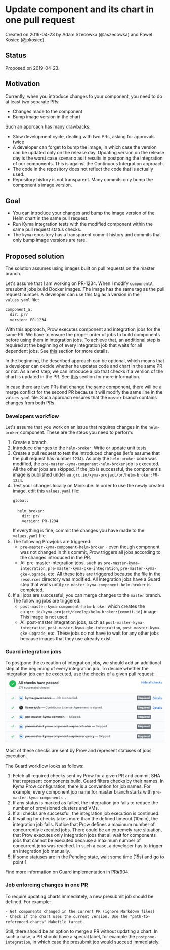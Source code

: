 # Update component and its chart in one pull request

Created on 2019-04-23 by Adam Szecowka (@aszecowka) and Pawel Kosiec (@pkosiec). 

## Status
Proposed on 2019-04-23.

## Motivation
Currently, when you introduce changes to your component, you need to do at least two separate PRs:

- Changes made to the component
- Bump image version in the chart

Such an approach has many drawbacks:

- Slow development cycle, dealing with two PRs, asking for approvals twice
- A developer can forget to bump the image, in which case the version can be updated only on the release day. Updating version on the release day is 
the worst case scenario as it results in postponing the integration of our components. This is against the Continuous Integration approach.
- The code in the repository does not reflect the code that is actually used.
- Repository history is not transparent. Many commits only bump the component's image version.

## Goal
- You can introduce your changes and bump the image version of the Helm chart in the same pull request.
- Run Kyma integration tests with the modified component within the same pull request status checks.
- The `kyma` repository has a transparent commit history and commits that only bump image versions are rare.

## Proposed solution

The solution assumes using images built on pull requests on the master branch.

Let's assume that I am working on PR-1234. When I modify `componentA`, presubmit jobs build Docker images. 
The image has the same tag as the pull request number.
A developer can use this tag as a version in the `values.yaml` file:
```
component_a:
  dir: pr/
  version: PR-1234
```

With this approach, Prow executes component and integration jobs for the same PR. We have to ensure the proper order of jobs
to build components before using them in integration jobs. To achieve that, an additional step is required at the beginning of 
every integration job that waits for all dependent jobs. See [this](#guard-integration-jobs) section for more details.

In the beginning, the described approach can be optional, which means that a developer can decide whether he updates code and chart in the same PR or not. 
As a next step, we can introduce a job that checks if a version of the chart is updated in the PR. See
[this](#job-enforcing-changes-in-one-pr) section for more information.

In case there are two PRs that change the same component, there will be a merge conflict for the second PR because
it will modify the same line in the `values.yaml` file. Such approach ensures that the `master` branch contains changes from both PRs.

### Developers workflow
Let's assume that you work on an issue that requires changes in the `helm-broker` component. These are the steps you need to perform:
1. Create a branch.
2. Introduce changes to the `helm-broker`. Write or update unit tests.
3. Create a pull request to test the introduced changes (let's assume that the pull request has number `1234`). As only the `helm-broker` code was modified, 
the `pre-master-kyma-component-helm-broker` job is executed. All the other jobs are skipped.
If the job is successful, the component's image is published under `eu.grc.io/kyma-project/pr/helm-broker:PR-1234`.
4. Test your changes locally on Minikube. In order to use the newly created image, edit [this](https://github.com/kyma-project/kyma/blob/master/resources/helm-broker/values.yaml) `values.yaml` file:
    ```
    global:
    
      helm_broker:
        dir: pr/
        version: PR-1234
    ```
    If everything is fine, commit the changes you have made to the `values.yaml` file.
5. The following Prowjobs are triggered:
    - `pre-master-kyma-component-helm-broker` - even though component was not changed in this commit, Prow triggers all jobs
according to the changes introduced in the PR.
    - All pre-master integration jobs, such as `pre-master-kyma-integration`, `pre-master-kyma-gke-integration`, `pre-master-kyma-gke-upgrade`, etc. 
All these jobs are triggered because the file in the `resources` directory was modified. All integration jobs have a Guard step that waits
until `pre-master-kyma-component-helm-broker` is completed.
6. If all jobs are successful, you can merge changes to the `master` branch. The following jobs are triggered:
    - `post-master-kyma-component-helm-broker` which creates the `eu.grc.io/kyma-project/develop/helm-broker:{commit-id}` image. 
This image is not used.
    - All post-master integration jobs, such as `post-master-kyma-integration`, `post-master-kyma-gke-integration`, `post-master-kyma-gke-upgrade`, etc. 
These jobs do not have to wait for any other jobs because images that they use already exist.


### Guard integration jobs
To postpone the execution of integration jobs, we should add an additional step at the beginning of every integration job.
To decide whether the integration job can be executed, use the checks of a given pull request:
![](./assets/job-status-checks.png)

Most of these checks are sent by Prow and represent statuses of jobs execution.

The Guard workflow looks as follows:
1. Fetch all required checks sent by Prow for a given PR and commit SHA that represent components build. 
Guard filters checks by their names. In Kyma Prow configuration, there is a convention for
job names. For example, every component job name for master branch starts with `pre-master-kyma-components-`.
2. If any status is marked as failed, the integration job fails to reduce the number of provisioned clusters and VMs.
3. If all checks are successful, the integration job execution is continued.
4. If waiting for checks takes more than the defined timeout (10min), the integration job fails.
Notice that Prow defines a maximum number of concurrently executed jobs. 
There could be an extremely rare situation, that Prow executes only integration jobs that all wait for components jobs that cannot be executed because a maximum
number of concurrent jobs was reached. In such a case, a developer has to trigger an integration job manually. 
5. If some statuses are in the Pending state, wait some time (15s) and go to point 1.

Find more information on Guard implementation in [PR#904](https://github.com/kyma-project/test-infra/pull/904).

### Job enforcing changes in one PR
To require updating charts immediately, a new presubmit job should be defined. For example:
```
- Get components changed in the current PR (ignore Markdown files)
- Check if the chart uses the current version. Use the "path-to-referenced-charts" Makefile target.
```
Still, there should be an option to merge a PR without updating a chart. In such a case, a PR should have a special label, for
example the `postpone-integration`, in which case the presubmit job would succeed immediately.   
